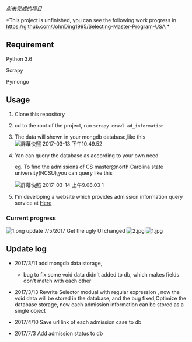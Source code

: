 _尚未完成的项目_

*This project is unfinished, you can see the following work progress in https://github.com/JohnDing1995/Selecting-Master-Program-USA *  


## Requirement 

Python 3.6

Scrapy 

Pymongo

## Usage

1. Clone this repository 

2. cd to the root of the project, run `scrapy crawl ad_information`

3. The data will shown in your mongdb database,like this![屏幕快照 2017-03-13 下午10.49.52](http://p1.bqimg.com/4851/6e725b0c04c107f5.png)

4. Yan can query the database as according to your own need

    eg. To find the admissions of CS master@north Carolina state university(NCSU),you can query like this

   ![屏幕快照 2017-03-14 上午9.08.03 1](http://p1.bqimg.com/4851/86b362a890bf11be.png)
5. I'm developing a website which provides admission information query service at [Here](https://github.com/JohnDing1995/Selecting-Master-Program-USA  "Title") 

### Current progress

![1.png](https://ooo.0o0.ooo/2017/07/03/5959b76f58d84.png)
update 7/5/2017
Get the ugly UI changed
![2.jpg](https://ooo.0o0.ooo/2017/07/05/595c6707533ff.jpg)
![1.jpg](https://ooo.0o0.ooo/2017/07/05/595c6680dc391.jpg)

## Update log

* 2017/3/11 add mongdb data storage,
  * bug to fix:some void data didn't added to db, which makes fields don't match with each other
* 2017/3/13 Rewrite Selector modual  with regular expression , now the void data will be stored in the database, and the bug fixed;Optimize the database storage, now each admission information can be stored as a single object

* 2017/4/10 Save url link of each admission case to db

* 2017/7/3 Add admission status to db